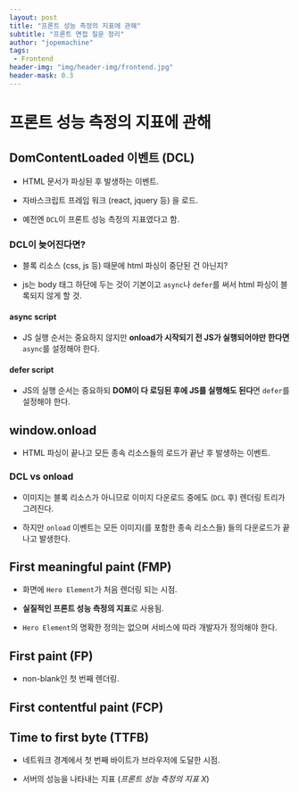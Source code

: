 ```yaml
---
layout: post
title: "프론트 성능 측정의 지표에 관해"
subtitle: "프론트 면접 질문 정리"
author: "jopemachine"
tags: 
 - Frontend
header-img: "img/header-img/frontend.jpg"
header-mask: 0.3
---
```


# 프론트 성능 측정의 지표에 관해

## DomContentLoaded 이벤트 (DCL)

- HTML 문서가 파싱된 후 발생하는 이벤트.

- 자바스크립트 프레임 워크 (react, jquery 등) 을 로드.

- 예전엔 `DCL`이 프론트 성능 측정의 지표였다고 함.

### DCL이 늦어진다면?

- 블록 리소스 (css, js 등) 때문에 html 파싱이 중단된 건 아닌지?

- js는 body 태그 하단에 두는 것이 기본이고 `async`나 `defer`를 써서 html 파싱이 블록되지 않게 할 것.

#### async script

- JS 실행 순서는 중요하지 않지만 **onload가 시작되기 전 JS가 실행되어야만 한다면** `async`를 설정해야 한다.

#### defer script

- JS의 실행 순서는 중요하되 **DOM이 다 로딩된 후에 JS를 실행해도 된다**면 `defer`를 설정해야 한다.

## window.onload

- HTML 파싱이 끝나고 모든 종속 리소스들의 로드가 끝난 후 발생하는 이벤트.

### DCL vs onload

- 이미지는 블록 리소스가 아니므로 이미지 다운로드 중에도 (`DCL` 후) 렌더링 트리가 그려진다.

- 하지만 `onload` 이벤트는 모든 이미지(를 포함한 종속 리소스들) 들의 다운로드가 끝나고 발생한다.

## First meaningful paint (FMP)

- 화면에 `Hero Element`가 처음 렌더링 되는 시점.

- **실질적인 프론트 성능 측정의 지표**로 사용됨.

- `Hero Element`의 명확한 정의는 없으며 서비스에 따라 개발자가 정의해야 한다.

## First paint (FP)

- non-blank인 첫 번째 렌더링.

## First contentful paint (FCP)

## Time to first byte (TTFB)

- 네트워크 경계에서 첫 번째 바이트가 브라우저에 도달한 시점.

- 서버의 성능을 나타내는 지표 (_프론트 성능 측정의 지표 X_)